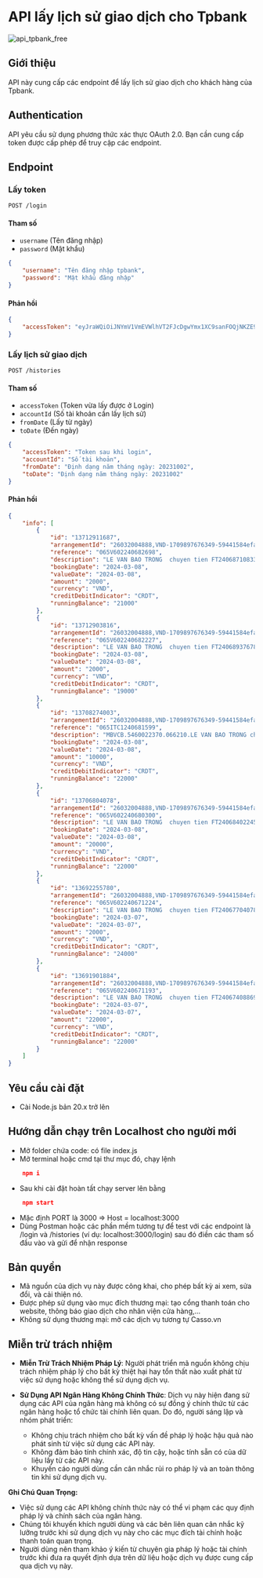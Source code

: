 # API lấy lịch sử giao dịch cho Tpbank
![api_tpbank_free](https://socialify.git.ci/chuanghiduoc/api_tpbank_free/image?description=1&descriptionEditable=API%20n%C3%A0y%20cung%20c%E1%BA%A5p%20c%C3%A1c%20endpoint%20%C4%91%E1%BB%83%20l%E1%BA%A5y%20l%E1%BB%8Bch%20s%E1%BB%AD%20giao%20d%E1%BB%8Bch%20cho%20kh%C3%A1ch%20h%C3%A0ng%20c%E1%BB%A7a%20Tpbank.&font=Inter&forks=1&issues=1&language=1&name=1&owner=1&pattern=Plus&pulls=1&stargazers=1&theme=Auto)

## Giới thiệu
API này cung cấp các endpoint để lấy lịch sử giao dịch cho khách hàng của Tpbank.

## Authentication
API yêu cầu sử dụng phương thức xác thực OAuth 2.0. Bạn cần cung cấp token được cấp phép để truy cập các endpoint.

## Endpoint
### Lấy token
`POST /login`

#### Tham số
- `username` (Tên đăng nhập)
- `password` (Mật khẩu)
```json
{
    "username": "Tên đăng nhập tpbank",
    "password": "Mật khẩu đăng nhập"
}
```
#### Phản hồi
```json
{
    "accessToken": "eyJraWQiOiJNYmV1VmEVWlhVT2FJcDgwYmx1XC9sanFOQjNKZE9aSDgxQ3JGU0tpMmVcL2M9IiwiY3R5IjoiSldUIiwiZW5jIjoiQTEyOENCQy1IUzI1NiIsImFsZyI6ImRpciJ9..xXU7xUbrz3QGRp--hc1QRg.fy59WI58F9y_ffjk5uRTiNajMRtYs7fa4v8LBTlKMGgtep2cZZZX2fl7XL5wwF6Xb2ruRVJvBGsCNu2EhPaKGwRJKdVv-8GucvGeZHLehImaivDYgnjNAf__Q0L2YOglsT8E874yfCJIiWNeSN9PO8TnbOCUT7mzr-dXYE_qZTontmsZKdTNDzuKkKjABVbKmGGb5Yq-HSWviY7t1xVhVRictPjJ084eUKoRfrAeamu6WI4nCDj1UQT_PuNXS_38g62MyB_6BYbGfyrudkV3VXy7jccpV0n4ey2i_Tx6IBP7dB7OLcAvH61GWd3b9llK0lRKgSLOtkBuMWFoOav7v4xiMln9JTJt-2ANpkJ_IwPZKesUOvp5DrryC6tzHBHYLeON8e6nvxBS-tbFoFJOfSu9FB1VEC19M1ORG1TUTqvz5KtJXhiw0S-As9C6JHlnwQi4_XGs9nZjJZWzqCmfLADSayQVlgvTxPiGOlFOUa5dmdiK8ramFK8YsYDWRs-30dfr_i8FCcWU24ckbEA1j7-o6b6InmZxLzzk2uJ7o3Qwjx325NKZWQl13PB94fnr.mQpLSJGWEA2sXJFuwdHfsQ"
}
```
### Lấy lịch sử giao dịch
`POST /histories`

#### Tham số
- `accessToken` (Token vừa lấy được ở Login)
- `accountId` (Số tài khoản cần lấy lịch sử)
- `fromDate` (Lấy từ ngày)
- `toDate` (Đến ngày)
```json
{
    "accessToken": "Token sau khi login",
    "accountId": "Số tài khoản",
    "fromDate": "Định dạng năm tháng ngày: 20231002", 
    "toDate": "Định dạng năm tháng ngày: 20231002"
}
```
#### Phản hồi
```json
{
    "info": [
        {
            "id": "13712911687",
            "arrangementId": "26032004888,VND-1709897676349-59441584efada96c14c0859ef115e5b124201e8e0960037a02d62a8da5496d68",
            "reference": "065V602240682698",
            "description": "LE VAN BAO TRONG  chuyen tien FT24068710833711",
            "bookingDate": "2024-03-08",
            "valueDate": "2024-03-08",
            "amount": "2000",
            "currency": "VND",
            "creditDebitIndicator": "CRDT",
            "runningBalance": "21000"
        },
        {
            "id": "13712903816",
            "arrangementId": "26032004888,VND-1709897676349-59441584efada96c14c0859ef115e5b124201e8e0960037a02d62a8da5496d68",
            "reference": "065V602240682227",
            "description": "LE VAN BAO TRONG  chuyen tien FT24068937678146",
            "bookingDate": "2024-03-08",
            "valueDate": "2024-03-08",
            "amount": "2000",
            "currency": "VND",
            "creditDebitIndicator": "CRDT",
            "runningBalance": "19000"
        },
        {
            "id": "13708274003",
            "arrangementId": "26032004888,VND-1709897676349-59441584efada96c14c0859ef115e5b124201e8e0960037a02d62a8da5496d68",
            "reference": "065ITC1240681599",
            "description": "MBVCB.5460022370.066210.LE VAN BAO TRONG chuyen tien.CT tu 1019535474 LE VAN BAO TRONG toi 26032004888 LE VAN BAO TRONG tai TPBANK",
            "bookingDate": "2024-03-08",
            "valueDate": "2024-03-08",
            "amount": "10000",
            "currency": "VND",
            "creditDebitIndicator": "CRDT",
            "runningBalance": "22000"
        },
        {
            "id": "13706804078",
            "arrangementId": "26032004888,VND-1709897676349-59441584efada96c14c0859ef115e5b124201e8e0960037a02d62a8da5496d68",
            "reference": "065V602240680300",
            "description": "LE VAN BAO TRONG  chuyen tien FT24068402245849",
            "bookingDate": "2024-03-08",
            "valueDate": "2024-03-08",
            "amount": "20000",
            "currency": "VND",
            "creditDebitIndicator": "CRDT",
            "runningBalance": "22000"
        },
        {
            "id": "13692255780",
            "arrangementId": "26032004888,VND-1709897676349-59441584efada96c14c0859ef115e5b124201e8e0960037a02d62a8da5496d68",
            "reference": "065V602240671224",
            "description": "LE VAN BAO TRONG  chuyen tien FT24067704078295",
            "bookingDate": "2024-03-07",
            "valueDate": "2024-03-07",
            "amount": "2000",
            "currency": "VND",
            "creditDebitIndicator": "CRDT",
            "runningBalance": "24000"
        },
        {
            "id": "13691901884",
            "arrangementId": "26032004888,VND-1709897676349-59441584efada96c14c0859ef115e5b124201e8e0960037a02d62a8da5496d68",
            "reference": "065V602240671193",
            "description": "LE VAN BAO TRONG  chuyen tien FT24067408869775",
            "bookingDate": "2024-03-07",
            "valueDate": "2024-03-07",
            "amount": "22000",
            "currency": "VND",
            "creditDebitIndicator": "CRDT",
            "runningBalance": "22000"
        }
    ]
}
```
## Yêu cầu cài đặt
- Cài Node.js bản 20.x trở lên

## Hướng dẫn chạy trên Localhost cho người mới
- Mở folder chứa code: có file index.js
- Mở terminal hoặc cmd tại thư mục đó, chạy lệnh
```json
    npm i
```
- Sau khi cài đặt hoàn tất chạy server lên bằng 
```json
    npm start
```
- Mặc định PORT là 3000 => Host = localhost:3000
- Dùng Postman hoặc các phần mềm tương tự để test với các endpoint là /login và /histories (ví dụ: localhost:3000/login) sau đó điền các tham số đầu vào và gửi để nhận response

## Bản quyền

- Mã nguồn của dịch vụ này được công khai, cho phép bất kỳ ai xem, sửa đổi, và cải thiện nó.
- Được phép sử dụng vào mục đích thương mại: tạo cổng thanh toán cho website, thông báo giao dịch cho nhân viện cửa hàng,...
- Không sử dụng thương mại: mở các dịch vụ tương tự Casso.vn

## Miễn trừ trách nhiệm

- **Miễn Trừ Trách Nhiệm Pháp Lý**: Người phát triển mã nguồn không chịu trách nhiệm pháp lý cho bất kỳ thiệt hại hay tổn thất nào xuất phát từ việc sử dụng hoặc không thể sử dụng dịch vụ.

- **Sử Dụng API Ngân Hàng Không Chính Thức**: Dịch vụ này hiện đang sử dụng các API của ngân hàng mà không có sự đồng ý chính thức từ các ngân hàng hoặc tổ chức tài chính liên quan. Do đó, người sáng lập và nhóm phát triển:
  - Không chịu trách nhiệm cho bất kỳ vấn đề pháp lý hoặc hậu quả nào phát sinh từ việc sử dụng các API này.
  - Không đảm bảo tính chính xác, độ tin cậy, hoặc tính sẵn có của dữ liệu lấy từ các API này.
  - Khuyến cáo người dùng cần cân nhắc rủi ro pháp lý và an toàn thông tin khi sử dụng dịch vụ.

**Ghi Chú Quan Trọng:**

- Việc sử dụng các API không chính thức này có thể vi phạm các quy định pháp lý và chính sách của ngân hàng.
- Chúng tôi khuyến khích người dùng và các bên liên quan cân nhắc kỹ lưỡng trước khi sử dụng dịch vụ này cho các mục đích tài chính hoặc thanh toán quan trọng.
- Người dùng nên tham khảo ý kiến từ chuyên gia pháp lý hoặc tài chính trước khi đưa ra quyết định dựa trên dữ liệu hoặc dịch vụ được cung cấp qua dịch vụ này.
